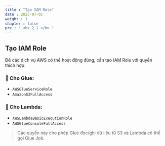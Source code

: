 ```yaml
---
title : "Tạo IAM Role"
date : 2025-07-05
weight : 1
chapter : false
pre : " <b> 2.1 </b> "
---
```


## Tạo IAM Role

Để các dịch vụ AWS có thể hoạt động đúng, cần tạo IAM Role với quyền thích hợp:

### 🔹 Cho Glue:
- `AWSGlueServiceRole`
- `AmazonS3FullAccess`

### 🔹 Cho Lambda:
- `AWSLambdaBasicExecutionRole`
- `AWSGlueConsoleFullAccess`

> Các quyền này cho phép Glue đọc/ghi dữ liệu từ S3 và Lambda có thể gọi Glue Job.
